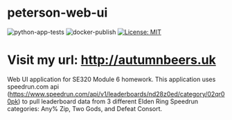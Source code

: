 # peterson-web-ui
![python-app-tests](https://github.com/autumnpeterson24/peterson-web-ui/actions/workflows/python-app-tests.yml/badge.svg?event=push)
![docker-publish](https://github.com/autumnpeterson24/peterson-web-ui/actions/workflows/docker-publish.yml/badge.svg?event=push)
[![License: MIT](https://img.shields.io/badge/License-MIT-yellow.svg)](https://opensource.org/licenses/MIT)

# Visit my url: http://autumnbeers.uk
Web UI application for SE320 Module 6 homework.
This application uses speedrun.com api (https://www.speedrun.com/api/v1/leaderboards/nd28z0ed/category/02qr00pk) to pull leaderboard data from 3 different Elden Ring Speedrun categories: Any% Zip, Two Gods, and Defeat Consort.
